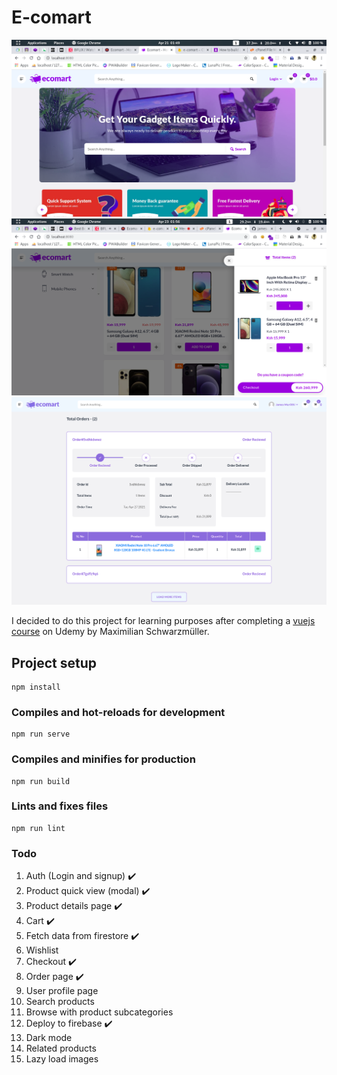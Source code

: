 # E-comart

<img src="./screenshot.png" alt="screenshot" />
<img src="./screenshot2.png" alt="screenshot" />
<img src="./screenshot3.png" alt="screenshot" />

I decided to do this project for learning purposes after completing a <a href="https://www.udemy.com/course/vuejs-2-the-complete-guide/">vuejs course</a> on Udemy by Maximilian Schwarzmüller.

## Project setup

```
npm install
```

### Compiles and hot-reloads for development

```
npm run serve
```

### Compiles and minifies for production

```
npm run build
```

### Lints and fixes files

```
npm run lint
```

### Todo

1. Auth (Login and signup) ✔️
1. Product quick view (modal) ✔️
1. Product details page ✔️
1. Cart ✔️
1. Fetch data from firestore ✔️
1. Wishlist
1. Checkout ✔️
1. Order page ✔️
1. User profile page
1. Search products
1. Browse with product subcategories
1. Deploy to firebase ✔️
1. Dark mode
1. Related products
1. Lazy load images